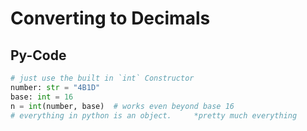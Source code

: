 # Converting to Decimals

## Py-Code

```python
# just use the built in `int` Constructor
number: str = "4B1D"
base: int = 16
n = int(number, base)  # works even beyond base 16
# everything in python is an object.     *pretty much everything
```

